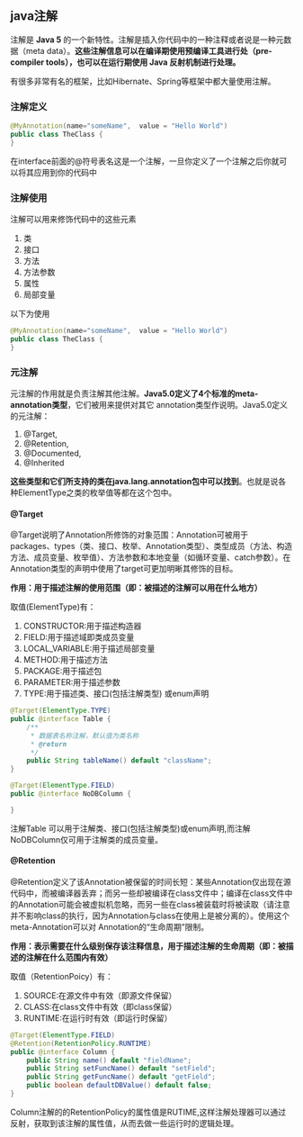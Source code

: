 ## java注解
注解是 **Java 5** 的一个新特性。注解是插入你代码中的一种注释或者说是一种元数据（meta data）。**这些注解信息可以在编译期使用预编译工具进行处（pre-compiler tools），也可以在运行期使用 Java 反射机制进行处理。**

有很多非常有名的框架，比如Hibernate、Spring等框架中都大量使用注解。

### 注解定义

``` java
@MyAnnotation(name="someName",  value = "Hello World")
public class TheClass {
}

```

在interface前面的@符号表名这是一个注解，一旦你定义了一个注解之后你就可以将其应用到你的代码中

### 注解使用
注解可以用来修饰代码中的这些元素

1. 类
2. 接口
3. 方法
4. 方法参数
5. 属性
6. 局部变量

以下为使用
``` java
@MyAnnotation(name="someName",  value = "Hello World")
public class TheClass {
}

```

### 元注解
元注解的作用就是负责注解其他注解。**Java5.0定义了4个标准的meta-annotation类型**，它们被用来提供对其它 annotation类型作说明。Java5.0定义的元注解：

1. \@Target,
2. \@Retention,
3. \@Documented,
4. \@Inherited


**这些类型和它们所支持的类在java.lang.annotation包中可以找到**。也就是说各种ElementType之类的枚举值等都在这个包中。



#### \@Target
\@Target说明了Annotation所修饰的对象范围：Annotation可被用于 packages、types（类、接口、枚举、Annotation类型）、类型成员（方法、构造方法、成员变量、枚举值）、方法参数和本地变量（如循环变量、catch参数）。在Annotation类型的声明中使用了target可更加明晰其修饰的目标。

**作用：用于描述注解的使用范围（即：被描述的注解可以用在什么地方）**

取值(ElementType)有：

1. CONSTRUCTOR:用于描述构造器
2. FIELD:用于描述域即类成员变量
3. LOCAL_VARIABLE:用于描述局部变量
4. METHOD:用于描述方法
5. PACKAGE:用于描述包
6. PARAMETER:用于描述参数
7. TYPE:用于描述类、接口(包括注解类型) 或enum声明

``` java
@Target(ElementType.TYPE)
public @interface Table {
    /**
     * 数据表名称注解，默认值为类名称
     * @return
     */
    public String tableName() default "className";
}

@Target(ElementType.FIELD)
public @interface NoDBColumn {

}
```

注解Table 可以用于注解类、接口(包括注解类型)或enum声明,而注解NoDBColumn仅可用于注解类的成员变量。

#### \@Retention
\@Retention定义了该Annotation被保留的时间长短：某些Annotation仅出现在源代码中，而被编译器丢弃；而另一些却被编译在class文件中；编译在class文件中的Annotation可能会被虚拟机忽略，而另一些在class被装载时将被读取（请注意并不影响class的执行，因为Annotation与class在使用上是被分离的）。使用这个meta-Annotation可以对 Annotation的“生命周期”限制。

**作用：表示需要在什么级别保存该注释信息，用于描述注解的生命周期（即：被描述的注解在什么范围内有效）**

取值（RetentionPoicy）有：

1. SOURCE:在源文件中有效（即源文件保留）
2. CLASS:在class文件中有效（即class保留）
3. RUNTIME:在运行时有效（即运行时保留）

``` java
@Target(ElementType.FIELD)
@Retention(RetentionPolicy.RUNTIME)
public @interface Column {
    public String name() default "fieldName";
    public String setFuncName() default "setField";
    public String getFuncName() default "getField";
    public boolean defaultDBValue() default false;
}
```

Column注解的的RetentionPolicy的属性值是RUTIME,这样注解处理器可以通过反射，获取到该注解的属性值，从而去做一些运行时的逻辑处理。
